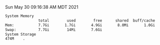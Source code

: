 Sun May 30 09:16:38 AM MDT 2021
```bash
System Memory
               total        used        free      shared  buff/cache   available
Mem:           7.7Gi       1.7Gi       4.9Gi       8.0Mi       1.0Gi       5.7Gi
Swap:          7.7Gi        14Mi       7.6Gi
System Storage
474M	.
```
```bash
